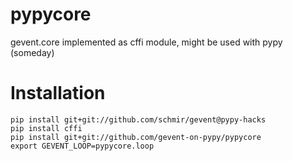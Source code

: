 pypycore
========

gevent.core implemented as cffi module, might be used with pypy (someday)

Installation
============
	pip install git+git://github.com/schmir/gevent@pypy-hacks
	pip install cffi
	pip install git+git://github.com/gevent-on-pypy/pypycore
	export GEVENT_LOOP=pypycore.loop
